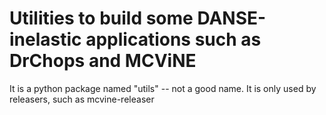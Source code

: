 # Utilities to build some DANSE-inelastic applications such as DrChops and MCViNE

It is a python package named "utils" -- not a good name. 
It is only used by releasers, such as mcvine-releaser
